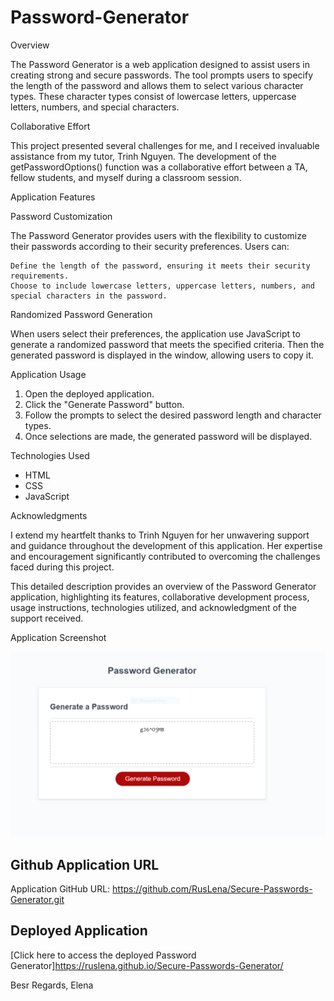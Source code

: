 # Password-Generator

Overview

The Password Generator is a web application designed to assist users in creating strong and secure passwords. The tool prompts users to specify the length of the password and allows them to select various character types. These character types consist of lowercase letters, uppercase letters, numbers, and special characters.

Collaborative Effort

This project presented several challenges for me, and I received invaluable assistance from my tutor, Trinh Nguyen. 
The development of the getPasswordOptions() function was a collaborative effort between a TA, fellow students, and myself during a classroom session. 

Application Features

Password Customization

The Password Generator provides users with the flexibility to customize their passwords according to their security preferences. Users can:

    Define the length of the password, ensuring it meets their security requirements.
    Choose to include lowercase letters, uppercase letters, numbers, and special characters in the password.

Randomized Password Generation

When users select their preferences, the application use JavaScript to generate a randomized password that meets the specified criteria. Then the generated password is displayed in the window, allowing users to copy it.

Application Usage

1. Open the deployed application.
2. Click the "Generate Password" button.
3. Follow the prompts to select the desired password length and character types.
4. Once selections are made, the generated password will be displayed.

Technologies Used

- HTML
- CSS
- JavaScript

Acknowledgments

I extend my heartfelt thanks to Trinh Nguyen for her unwavering support and guidance throughout the development of this application. Her expertise and encouragement significantly contributed to overcoming the challenges faced during this project.

This detailed description provides an overview of the Password Generator application, highlighting its features, collaborative development process, usage instructions, technologies utilized, and acknowledgment of the support received.

Application Screenshot

![Password Generator Screenshot](./assets/Capture.PNG)

## Github Application URL

Application GitHub URL: https://github.com/RusLena/Secure-Passwords-Generator.git

## Deployed Application

[Click here to access the deployed Password Generator]https://ruslena.github.io/Secure-Passwords-Generator/

Besr Regards,
Elena
